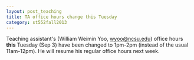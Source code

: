 ```yaml
---
layout: post_teaching
title: TA office hours change this Tuesday
category: st552fall2013
---
```


Teaching assistant's (William Weimin Yoo, <wyoo@ncsu.edu>) office hours **this** Tuesday (Sep 3) have been changed to 1pm-2pm (instead of the usual 11am-12pm). He will resume his regular office hours next week.

